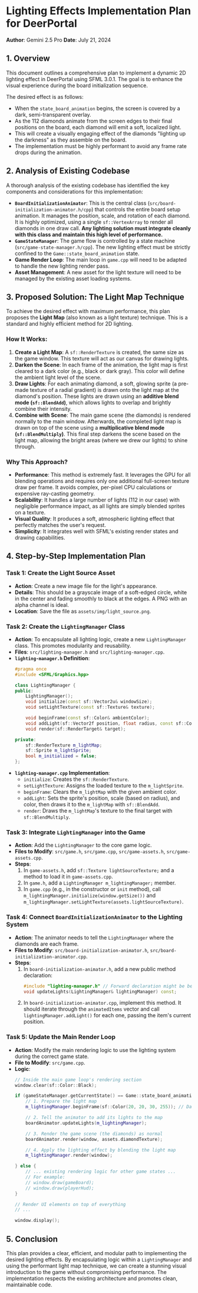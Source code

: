 # Lighting Effects Implementation Plan for DeerPortal

**Author**: Gemini 2.5 Pro
**Date**: July 21, 2024

## 1. Overview

This document outlines a comprehensive plan to implement a dynamic 2D lighting effect in DeerPortal using SFML 3.0.1. The goal is to enhance the visual experience during the board initialization sequence.

The desired effect is as follows:
- When the `state_board_animation` begins, the screen is covered by a dark, semi-transparent overlay.
- As the 112 diamonds animate from the screen edges to their final positions on the board, each diamond will emit a soft, localized light.
- This will create a visually engaging effect of the diamonds "lighting up the darkness" as they assemble on the board.
- The implementation must be highly performant to avoid any frame rate drops during the animation.

## 2. Analysis of Existing Codebase

A thorough analysis of the existing codebase has identified the key components and considerations for this implementation:

-   **`BoardInitializationAnimator`**: This is the central class (`src/board-initialization-animator.h/cpp`) that controls the entire board setup animation. It manages the position, scale, and rotation of each diamond. It is highly optimized, using a single `sf::VertexArray` to render all diamonds in one draw call. **Any lighting solution must integrate cleanly with this class and maintain this high level of performance.**
-   **`GameStateManager`**: The game flow is controlled by a state machine (`src/game-state-manager.h/cpp`). The new lighting effect must be strictly confined to the `Game::state_board_animation` state.
-   **Game Render Loop**: The main loop in `game.cpp` will need to be adapted to handle the new lighting render pass.
-   **Asset Management**: A new asset for the light texture will need to be managed by the existing asset loading systems.

## 3. Proposed Solution: The Light Map Technique

To achieve the desired effect with maximum performance, this plan proposes the **Light Map** (also known as a light texture) technique. This is a standard and highly efficient method for 2D lighting.

### How It Works:

1.  **Create a Light Map**: A `sf::RenderTexture` is created, the same size as the game window. This texture will act as our canvas for drawing lights.
2.  **Darken the Scene**: In each frame of the animation, the light map is first cleared to a dark color (e.g., black or dark gray). This color will define the ambient light level of the scene.
3.  **Draw Lights**: For each animating diamond, a soft, glowing sprite (a pre-made texture of a radial gradient) is drawn onto the light map at the diamond's position. These lights are drawn using an **additive blend mode (`sf::BlendAdd`)**, which allows lights to overlap and brightly combine their intensity.
4.  **Combine with Scene**: The main game scene (the diamonds) is rendered normally to the main window. Afterwards, the completed light map is drawn on top of the scene using a **multiplicative blend mode (`sf::BlendMultiply`)**. This final step darkens the scene based on the light map, allowing the bright areas (where we drew our lights) to shine through.

### Why This Approach?

-   **Performance**: This method is extremely fast. It leverages the GPU for all blending operations and requires only one additional full-screen texture draw per frame. It avoids complex, per-pixel CPU calculations or expensive ray-casting geometry.
-   **Scalability**: It handles a large number of lights (112 in our case) with negligible performance impact, as all lights are simply blended sprites on a texture.
-   **Visual Quality**: It produces a soft, atmospheric lighting effect that perfectly matches the user's request.
-   **Simplicity**: It integrates well with SFML's existing render states and drawing capabilities.

## 4. Step-by-Step Implementation Plan

### Task 1: Create the Light Source Asset

-   **Action**: Create a new image file for the light's appearance.
-   **Details**: This should be a grayscale image of a soft-edged circle, white in the center and fading smoothly to black at the edges. A PNG with an alpha channel is ideal.
-   **Location**: Save the file as `assets/img/light_source.png`.

### Task 2: Create the `LightingManager` Class

-   **Action**: To encapsulate all lighting logic, create a new `LightingManager` class. This promotes modularity and reusability.
-   **Files**: `src/lighting-manager.h` and `src/lighting-manager.cpp`.
-   **`lighting-manager.h` Definition**:
    ```cpp
    #pragma once
    #include <SFML/Graphics.hpp>

    class LightingManager {
    public:
        LightingManager();
        void initialize(const sf::Vector2u& windowSize);
        void setLightTexture(const sf::Texture& texture);

        void beginFrame(const sf::Color& ambientColor);
        void addLight(sf::Vector2f position, float radius, const sf::Color& color);
        void render(sf::RenderTarget& target);

    private:
        sf::RenderTexture m_lightMap;
        sf::Sprite m_lightSprite;
        bool m_initialized = false;
    };
    ```
-   **`lighting-manager.cpp` Implementation**:
    -   `initialize`: Creates the `sf::RenderTexture`.
    -   `setLightTexture`: Assigns the loaded texture to the `m_lightSprite`.
    -   `beginFrame`: Clears the `m_lightMap` with the given ambient color.
    -   `addLight`: Sets the sprite's position, scale (based on radius), and color, then draws it to the `m_lightMap` with `sf::BlendAdd`.
    -   `render`: Draws the `m_lightMap`'s texture to the final target with `sf::BlendMultiply`.

### Task 3: Integrate `LightingManager` into the Game

-   **Action**: Add the `LightingManager` to the core game logic.
-   **Files to Modify**: `src/game.h`, `src/game.cpp`, `src/game-assets.h`, `src/game-assets.cpp`.
-   **Steps**:
    1.  In `game-assets.h`, add `sf::Texture lightSourceTexture;` and a method to load it in `game-assets.cpp`.
    2.  In `game.h`, add a `LightingManager m_lightingManager;` member.
    3.  In `game.cpp` (e.g., in the constructor or `init` method), call `m_lightingManager.initialize(window.getSize())` and `m_lightingManager.setLightTexture(assets.lightSourceTexture)`.

### Task 4: Connect `BoardInitializationAnimator` to the Lighting System

-   **Action**: The animator needs to tell the `LightingManager` where the diamonds are each frame.
-   **Files to Modify**: `src/board-initialization-animator.h`, `src/board-initialization-animator.cpp`.
-   **Steps**:
    1.  In `board-initialization-animator.h`, add a new public method declaration:
        ```cpp
        #include "lighting-manager.h" // Forward declaration might be better
        void updateLights(LightingManager& lightingManager) const;
        ```
    2.  In `board-initialization-animator.cpp`, implement this method. It should iterate through the `animatedItems` vector and call `lightingManager.addLight()` for each one, passing the item's current position.

### Task 5: Update the Main Render Loop

-   **Action**: Modify the main rendering logic to use the lighting system during the correct game state.
-   **File to Modify**: `src/game.cpp`.
-   **Logic**:
    ```cpp
    // Inside the main game loop's rendering section
    window.clear(sf::Color::Black);

    if (gameStateManager.getCurrentState() == Game::state_board_animation) {
        // 1. Prepare the light map
        m_lightingManager.beginFrame(sf::Color(20, 20, 30, 255)); // Dark blue ambient light

        // 2. Tell the animator to add its lights to the map
        boardAnimator.updateLights(m_lightingManager);

        // 3. Render the game scene (the diamonds) as normal
        boardAnimator.render(window, assets.diamondTexture);

        // 4. Apply the lighting effect by blending the light map
        m_lightingManager.render(window);

    } else {
        // ... existing rendering logic for other game states ...
        // For example:
        // window.draw(gameBoard);
        // window.draw(playerHud);
    }

    // Render UI elements on top of everything
    // ...

    window.display();
    ```

## 5. Conclusion

This plan provides a clear, efficient, and modular path to implementing the desired lighting effects. By encapsulating logic within a `LightingManager` and using the performant light map technique, we can create a stunning visual introduction to the game without compromising performance. The implementation respects the existing architecture and promotes clean, maintainable code. 